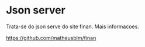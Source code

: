 # Json server
Trata-se do json serve do site finan.
Mais informacoes.

https://github.com/matheusblm/finan
